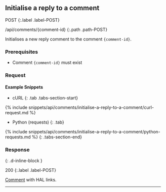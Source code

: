 ## Initialise a reply to a comment

POST
{:.label .label-POST}

/api/comments/{comment-id}
{:.path .path-POST}

Initialises a new reply comment to the comment `{comment-id}`.

### Prerequisites

- Comment `{comment-id}` must exist

### Request
#### Example Snippets
- cURL
{: .tab .tabs-section-start}

{% include snippets/api/comments/initialise-a-reply-to-a-comment/curl-request.md %}

- Python (requests)
{: .tab}

{% include snippets/api/comments/initialise-a-reply-to-a-comment/python-requests.md %}
{: .tabs-section-end}

### Response
{: .d-inline-block }

200
{:.label .label-POST}

[Comment](comments#comment) with HAL links.

---
